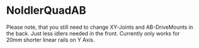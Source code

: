 # NoIdlerQuadAB

Please note, that you still need to change XY-Joints and AB-DriveMounts in the back. Just less idlers needed in the front. Currently only works for 20mm shorter linear rails on Y Axis.